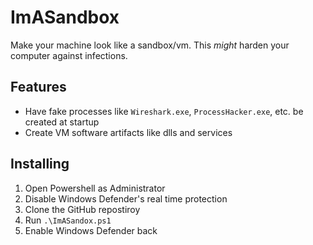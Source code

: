 # ImASandbox

Make your machine look like a sandbox/vm. This *might* harden your computer against infections.

## Features

- Have fake processes like `Wireshark.exe`, `ProcessHacker.exe`, etc. be created at startup
- Create VM software artifacts like dlls and services

## Installing

1. Open Powershell as Administrator
2. Disable Windows Defender's real time protection
3. Clone the GitHub repostiroy
4. Run `.\ImASandox.ps1`
5. Enable Windows Defender back